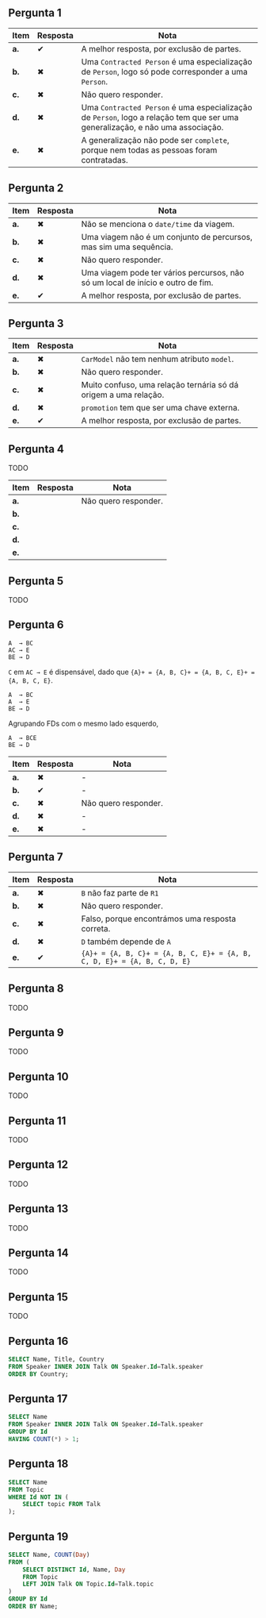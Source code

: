 <!-- (C) 2020 Diogo Rodrigues, Tomás Agante -->
<!-- Licensed under the terms of the GNU General Public License v3 -->

## Pergunta 1

| Item   | Resposta | Nota |
|--------|----------|------|
| **a.** | ✔        | A melhor resposta, por exclusão de partes. |
| **b.** | ✖        | Uma `Contracted Person` é uma especialização de `Person`, logo só pode corresponder a uma `Person`. |
| **c.** | ✖        | Não quero responder. |
| **d.** | ✖        | Uma `Contracted Person` é uma especialização de `Person`, logo a relação tem que ser uma generalização, e não uma associação. |
| **e.** | ✖        | A generalização não pode ser `complete`, porque nem todas as pessoas foram contratadas. |

## Pergunta 2

| Item   | Resposta | Nota |
|--------|----------|------|
| **a.** | ✖        | Não se menciona o `date/time` da viagem. |
| **b.** | ✖        | Uma viagem não é um conjunto de percursos, mas sim uma sequência. |
| **c.** | ✖        | Não quero responder. |
| **d.** | ✖        | Uma viagem pode ter vários percursos, não só um local de início e outro de fim. |
| **e.** | ✔        | A melhor resposta, por exclusão de partes. |

## Pergunta 3

| Item   | Resposta | Nota |
|--------|----------|------|
| **a.** | ✖        | `CarModel` não tem nenhum atributo `model`. |
| **b.** | ✖        | Não quero responder. |
| **c.** | ✖        | Muito confuso, uma relação ternária só dá origem a uma relação. |
| **d.** | ✖        | `promotion` tem que ser uma chave externa. |
| **e.** | ✔        | A melhor resposta, por exclusão de partes. |

## Pergunta 4

TODO

| Item   | Resposta | Nota |
|--------|----------|------|
| **a.** |          | Não quero responder. |
| **b.** |          |      |
| **c.** |          |      |
| **d.** |          |      |
| **e.** |          |      |

## Pergunta 5

TODO

## Pergunta 6

```
A  → BC
AC → E
BE → D
```

`C` em `AC → E` é dispensável, dado que `{A}+ = {A, B, C}+ = {A, B, C, E}+ = {A, B, C, E}`.

```
A  → BC
A  → E
BE → D
```

Agrupando FDs com o mesmo lado esquerdo,

```
A  → BCE
BE → D
```

| Item   | Resposta | Nota |
|--------|----------|------|
| **a.** | ✖        | -    |
| **b.** | ✔        | -    |
| **c.** | ✖        | Não quero responder. |
| **d.** | ✖        | -    |
| **e.** | ✖        | -    |

## Pergunta 7

| Item   | Resposta | Nota |
|--------|----------|------|
| **a.** | ✖        | `B` não faz parte de `R1` |
| **b.** | ✖        | Não quero responder. |
| **c.** | ✖        | Falso, porque encontrámos uma resposta correta. |
| **d.** | ✖        | `D` também depende de `A` |
| **e.** | ✔        | `{A}+ = {A, B, C}+ = {A, B, C, E}+ = {A, B, C, D, E}+ = {A, B, C, D, E}` |

## Pergunta 8

TODO

## Pergunta 9

TODO

## Pergunta 10

TODO

## Pergunta 11

TODO

## Pergunta 12

TODO

## Pergunta 13

TODO

## Pergunta 14

TODO

## Pergunta 15

TODO

## Pergunta 16

```sql
SELECT Name, Title, Country
FROM Speaker INNER JOIN Talk ON Speaker.Id=Talk.speaker
ORDER BY Country;
```

## Pergunta 17

```sql
SELECT Name
FROM Speaker INNER JOIN Talk ON Speaker.Id=Talk.speaker
GROUP BY Id
HAVING COUNT(*) > 1;
```

## Pergunta 18

```sql
SELECT Name
FROM Topic
WHERE Id NOT IN (
    SELECT topic FROM Talk
);
```

## Pergunta 19

```sql
SELECT Name, COUNT(Day)
FROM (
    SELECT DISTINCT Id, Name, Day
    FROM Topic
    LEFT JOIN Talk ON Topic.Id=Talk.topic
)
GROUP BY Id
ORDER BY Name;
```
